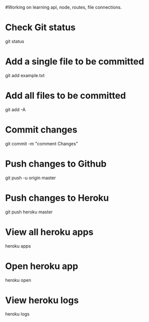 #Working on learning api, node, routes, file connections.

# Check Git status
git status
# Add a single file to be committed
git add example.txt
# Add all files to be committed
git add -A
# Commit changes
git commit -m "comment Changes"
# Push changes to Github
git push -u origin master
# Push changes to Heroku
git push heroku master
# View all heroku apps
heroku apps
# Open heroku app
heroku open
# View heroku logs
heroku logs